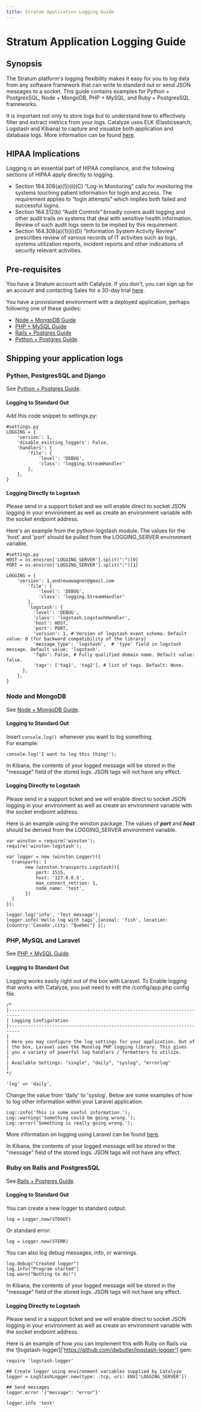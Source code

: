 ```yaml
---
title: Stratum Application Logging Guide
---
```


# Stratum Application Logging Guide

## Synopsis

The Stratum platform's logging flexibility makes it easy for you to log data from any software framework that can write to standard out or send JSON messages to a socket.
This guide contains examples for Python + PostgresSQL, Node + MongoDB, PHP + MySQL, and  Ruby + PostgresSQL frameworks.

It is important not only to store logs but to understand how to effectively filter and extract metrics from your logs.  Catalyze uses ELK (Elasticsearch, Logstash and Kibana) to capture and visualize both application and database logs. More information can be found [here](https://www.elastic.co/).

## HIPAA Implications
Logging is an essential part of HIPAA compliance, and the following sections of HIPAA apply directly to logging.  

* Section 164.308(a)(5)(ii)(C) “Log-in Monitoring”  calls for monitoring the systems touching patient information for login and access.  The requirement applies to “login attempts” which implies both failed and successful logins.
* Section 164.312(b) “Audit Controls”  broadly covers audit logging and other audit trails on systems that deal with sensitive health information. Review of such audit logs seem to be implied by this requirement.
* Section 164.308(a)(1)(ii)(D) “Information System Activity Review” prescribes review of various records of IT activities such as logs, systems utilization reports,  incident reports and other indications of security relevant activities.

## Pre-requisites
You have a Stratum account with Catalyze. If you don't, you can sign up for an account and contacting Sales for a 30-day trial [here](https://stratum.catalyze.io/register).

You have a provisioned environment with a deployed application, perhaps following one of these guides:

- [Node + MongoDB Guide](https://resources.catalyze.io/paas/paas-guides/node-mongo/)
- [PHP + MySQL Guide](https://resources.catalyze.io/paas/paas-guides/php-mysql/)
- [Rails + Postgres Guide](https://resources.catalyze.io/paas/paas-guides/rails-postgres/)
- [Python + Postgres Guide](https://resources.catalyze.io/paas/paas-guides/python-postgres/).

## Shipping your application logs

### Python, PostgresSQL and Django

See [Python + Postgres Guide](https://resources.catalyze.io/paas/paas-guides/python-postgres/).

#### Logging to Standard Out

Add this code snippet to settings.py:

```
#settings.py
LOGGING = {
    'version': 1,
    'disable_existing_loggers': False,
    'handlers': {
        'file': {
            'level': 'DEBUG',
            'class': 'logging.StreamHandler'
        },
    },
}
```

#### Logging Directly to Logstash

Please send in a support ticket and we will enable direct to socket JSON logging in your environment as well as create an environment variable with the socket endpoint address.

Here's an example from the python-logstash module. The values for the 'host' and 'port' should be pulled from the LOGGING_SERVER environment variable.

```
#settings.py
HOST = os.environ['LOGGING_SERVER'].split(":")[0]
PORT = os.environ['LOGGING_SERVER'].split(":")[1]

LOGGING = {
    'version': 1,andrewawagner@gmail.com
        'file': {
            'level': 'DEBUG',
            'class': 'logging.StreamHandler'
        },
        'logstash': {
          'level': 'DEBUG',
          'class': 'logstash.LogstashHandler',
          'host': HOST,
          'port': PORT,
          'version': 1, # Version of logstash event schema. Default value: 0 (for backward compatibility of the library)
          'message_type': 'logstash',  # 'type' field in logstash message. Default value: 'logstash'.
          'fqdn': False, # Fully qualified domain name. Default value: false.
          'tags': ['tag1', 'tag2'], # list of tags. Default: None.
      },
    },
}
```

### Node and MongoDB

See [Node + MongoDB Guide](https://resources.catalyze.io/paas/paas-guides/node-mongo/).

#### Logging to Standard Out

Insert ```console.log() ```whenever you want to log something.  
For example:
```
console.log('I want to log this thing!');
```

In Kibana, the contents of your logged message will be stored in the "message" field of the stored logs. JSON tags will not have any effect.

#### Logging Directly to Logstash

Please send in a support ticket and we will enable direct to socket JSON logging in your environment as well as create an environment variable with the socket endpoint address.

Here is an example using the winston package. The values of ***port*** and ***host*** should be derived from the LOGGING_SERVER environment variable.

```
var winston = require('winston');
require('winston-logstash');

var logger = new (winston.Logger)({
  transports: [
       new (winston.transports.Logstash)({
           port: 1515,
           host: '127.0.0.5',
           max_connect_retries: 1,
           node_name: 'test',
       })
  ]
});

logger.log('info', 'Test message');
logger.info('Hello log with tags',{animal: 'fish', location: {country:'Canada',city: "Quebec"} });
```

### PHP, MySQL and Laravel

See [PHP + MySQL Guide](https://resources.catalyze.io/paas/paas-guides/php-mysql/).

#### Logging to Standard Out

Logging works easily right out of the box with Laravel. To Enable logging that works with Catalyze, you just need to edit the /config/app.php config file.

```
/*
|--------------------------------------------------------------------------
| Logging Configuration
|--------------------------------------------------------------------------
|
| Here you may configure the log settings for your application. Out of
| the box, Laravel uses the Monolog PHP logging library. This gives
| you a variety of powerful log handlers / formatters to utilize.
|
| Available Settings: "single", "daily", "syslog", "errorlog"
|
*/

'log' => 'daily',
```
Change the value from 'daily' to 'syslog'.  Below are some examples of how to log  other information within your Laravel application.
```
Log::info('This is some useful information.');
Log::warning('Something could be going wrong.');
Log::error('Something is really going wrong.');
```
More information on logging using Laravel can be found [here](http://laravel.com/docs/5.0/errors).

In Kibana, the contents of your logged message will be stored in the "message" field of the stored logs. JSON tags will not have any effect.

### Ruby on Rails and PostgresSQL

See [Rails + Postgres Guide](https://resources.catalyze.io/paas/paas-guides/rails-postgres/).

#### Logging to Standard Out

You can create a new logger to standard output:
```
log = Logger.new(STDOUT)
```
Or standard error:
```
log = Logger.new(STERR)
```
You can also log debug messages, info, or warnings.
```
log.debug("Created logger")
log.info("Program started")
log.warn("Nothing to do!")
```

In Kibana, the contents of your logged message will be stored in the "message" field of the stored logs. JSON tags will not have any effect.

#### Logging Directly to Logstash

Please send in a support ticket and we will enable direct to socket JSON logging in your environment as well as create an environment variable with the socket endpoint address.

Here is an example of how you can implement this with Ruby on Rails via the ![logstash-logger]['https://github.com/dwbutler/logstash-logger'] gem:

```
require 'logstash-logger'

## Create logger using environment variables supplied by Catalyze
logger = LogStashLogger.new(type: :tcp, uri: ENV['LOGGING_SERVER'])

## Send messages
logger.error '{"message": "error"}'

logger.info 'test'
```
